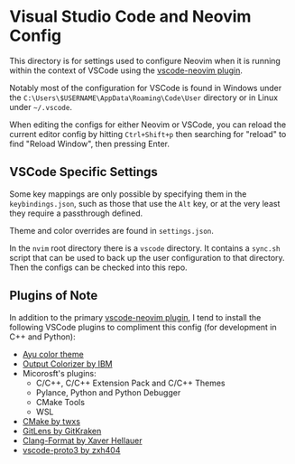 # Visual Studio Code and Neovim Config

This directory is for settings used to configure Neovim when it is running within the context of VSCode using the
[vscode-neovim plugin](https://github.com/vscode-neovim/vscode-neovim).

Notably most of the configuration for VSCode is found in Windows under the
`C:\Users\$USERNAME\AppData\Roaming\Code\User` directory or in Linux under `~/.vscode`.

When editing the configs for either Neovim or VSCode, you can reload the current editor config by hitting
`Ctrl+Shift+p` then searching for "reload" to find "Reload Window", then pressing Enter.


## VSCode Specific Settings

Some key mappings are only possible by specifying them in the `keybindings.json`, such as those that use the `Alt` key,
or at the very least they require a passthrough defined.

Theme and color overrides are found in `settings.json`.

In the `nvim` root directory there is a `vscode` directory. It contains a `sync.sh` script that can be used to back up
the user configuration to that directory. Then the configs can be checked into this repo.


## Plugins of Note

In addition to the primary [vscode-neovim plugin](https://github.com/vscode-neovim/vscode-neovim), I tend to install
the following VSCode plugins to compliment this config (for development in C++ and Python):

- [Ayu color theme](https://github.com/ayu-theme/vscode-ayu)
- [Output Colorizer by IBM](https://github.com/IBM-Cloud/vscode-log-output-colorizer)
- Micorosft's plugins:
    - C/C++, C/C++ Extension Pack and C/C++ Themes
    - Pylance, Python and Python Debugger
    - CMake Tools
    - WSL
- [CMake by twxs](https://github.com/twxs/vs.language.cmake)
- [GitLens by GitKraken](https://github.com/gitkraken/vscode-gitlens)
- [Clang-Format by Xaver Hellauer](https://github.com/xaverh/vscode-clang-format)
- [vscode-proto3 by zxh404](https://github.com/zxh0/vscode-proto3)
